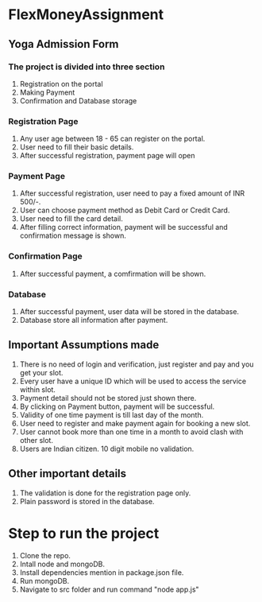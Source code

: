 # FlexMoneyAssignment

## Yoga Admission Form

### The project is divided into three section

1. Registration on the portal
2. Making Payment
3. Confirmation and Database storage

### Registration Page

1. Any user age between 18 - 65 can register on the portal.
2. User need to fill their basic details.
3. After successful registration, payment page will open

### Payment Page

1. After successful registration, user need to pay a fixed amount of INR 500/-.
2. User can choose payment method as Debit Card or Credit Card.
3. User need to fill the card detail.
4. After filling correct information, payment will be successful and confirmation message is shown.

### Confirmation Page

1. After successful payment, a comfirmation will be shown.

### Database

1. After successful payment, user data will be stored in the database.
2. Database store all information after payment.

## Important Assumptions made

1. There is no need of login and verification, just register and pay and you get your slot.
2. Every user have a unique ID which will be used to access the service within slot.
3. Payment detail should not be stored just shown there.
4. By clicking on Payment button, payment will be successful.
5. Validity of one time payment is till last day of the month.
6. User need to register and make payment again for booking a new slot.
7. User cannot book more than one time in a month to avoid clash with other slot.
8. Users are Indian citizen. 10 digit mobile no validation.

## Other important details

1. The validation is done for the registration page only.
2. Plain password is stored in the database.

# Step to run the project

1. Clone the repo.
2. Intall node and mongoDB.
3. Install dependencies mention in package.json file.
4. Run mongoDB.
5. Navigate to src folder and run command "node app.js"
